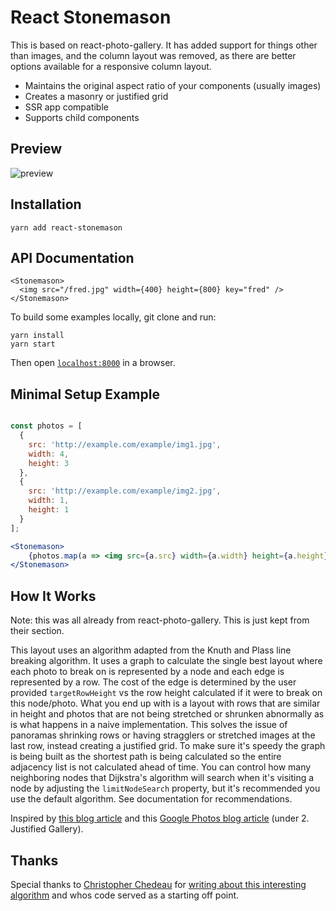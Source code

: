 # React Stonemason
This is based on react-photo-gallery. It has added support for things other than images, and the column layout was removed, as there are better options available for a responsive column layout.

<!--[![Join the chat at https://gitter.im/react-photo-gallery/Lobby](https://badges.gitter.im/react-photo-gallery/Lobby.svg)](https://gitter.im/react-photo-gallery/Lobby?utm_source=badge&utm_medium=badge&utm_campaign=pr-badge&utm_content=badge) -->

<!-- [![npm version](https://badge.fury.io/js/react-photo-gallery.svg)](https://badge.fury.io/js/react-photo-gallery) -->

<!-- ![npm downloads](https://img.shields.io/npm/dt/react-photo-gallery.svg) -->

<!-- [![Build Status](https://travis-ci.org/neptunian/react-photo-gallery.svg?branch=master)](https://travis-ci.org/neptunian/react-photo-gallery) -->

<!-- [![Coverage Status](https://coveralls.io/repos/github/neptunian/react-photo-gallery/badge.svg?branch=master)](https://coveralls.io/github/neptunian/react-photo-gallery?branch=master) -->

<!-- [![Dependency Status](https://david-dm.org/neptunian/react-photo-gallery.svg)](https://david-dm.org/neptunian/react-photo-gallery) -->

* Maintains the original aspect ratio of your components (usually images)
* Creates a masonry or justified grid
* SSR app compatible
* Supports child components

## Preview

<img alt="preview" src="https://live.staticflickr.com/65535/40680327133_6f6218bfa3.jpg" />


## Installation

```
yarn add react-stonemason
```

## API Documentation

```
<Stonemason>
  <img src="/fred.jpg" width={400} height={800} key="fred" />
</Stonemason>
```

To build some examples locally, git clone and run:

```
yarn install
yarn start
```

Then open [`localhost:8000`](http://localhost:8000) in a browser.


## Minimal Setup Example

```jsx

const photos = [
  {
    src: 'http://example.com/example/img1.jpg',
    width: 4,
    height: 3
  },
  {
    src: 'http://example.com/example/img2.jpg',
    width: 1,
    height: 1
  }
];

<Stonemason>
    {photos.map(a => <img src={a.src} width={a.width} height={a.height} key={a.src} />)}
</Stonemason>
```

## How It Works

Note: this was all already from react-photo-gallery. This is just kept from their section.

This layout uses an algorithm adapted from the Knuth and Plass line breaking algorithm.  It uses a graph to calculate the single best layout where each photo to break on is represented by a node and each edge is represented by a row. The cost of the edge is determined by the user provided `targetRowHeight` vs the row height calculated if it were to break on this node/photo. What you end up with is a layout with rows that are similar in height and photos that are not being stretched or shrunken abnormally as is what happens in a naive implementation. This solves the issue of panoramas shrinking rows or having stragglers or stretched images at the last row, instead creating a justified grid.  To make sure it's speedy the graph is being built as the shortest path is being calculated so the entire adjacency list is not calculated ahead of time. You can control how many neighboring nodes that Dijkstra's algorithm will search when it's visiting a node by adjusting the `limitNodeSearch` property, but it's recommended you use the default algorithm. See documentation for recommendations.

Inspired by [this blog article](http://blog.vjeux.com/2014/image/google-plus-layout-find-best-breaks.html) and this [Google Photos blog article](https://medium.com/google-design/google-photos-45b714dfbed1) (under 2. Justified Gallery).


## Thanks

Special thanks to [Christopher Chedeau](https://blog.vjeux.com/) for [writing about this interesting algorithm](http://blog.vjeux.com/2014/image/google-plus-layout-find-best-breaks.html) and whos code served as a starting off point.